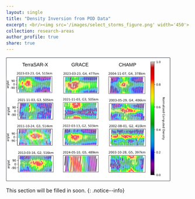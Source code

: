```yaml
---
layout: single
title: "Density Inversion from POD Data"
excerpt: <br/><img src='/images/select_storms_figure.png' width='450'>
collection: research-areas
author_profile: true
share: true
---
```


<img src="/images/select_storms_figure.png" width="450" alt="Normalized computed density for different satellites">

This section will be filled in soon.
{: .notice--info}